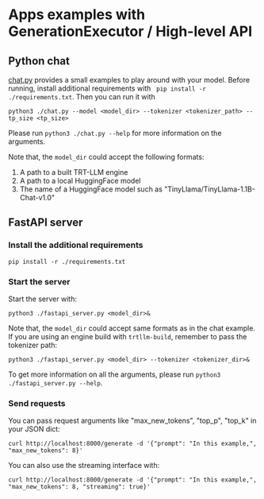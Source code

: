 # Apps examples with GenerationExecutor / High-level API

## Python chat

[chat.py](./chat.py) provides a small examples to play around with your model. Before running, install additional requirements with ` pip install -r ./requirements.txt`. Then you can run it with

```
python3 ./chat.py --model <model_dir> --tokenizer <tokenizer_path> --tp_size <tp_size>
```

Please run `python3 ./chat.py --help` for more information on the arguments.

Note that, the `model_dir` could accept the following formats:

1. A path to a built TRT-LLM engine
2. A path to a local HuggingFace model
3. The name of a HuggingFace model such as "TinyLlama/TinyLlama-1.1B-Chat-v1.0"

## FastAPI server

### Install the additional requirements

```
pip install -r ./requirements.txt
```

### Start the server

Start the server with:

```
python3 ./fastapi_server.py <model_dir>&
```

Note that, the `model_dir` could accept same formats as in the chat example. If you are using an engine build with `trtllm-build`, remember to pass the tokenizer path:

```
python3 ./fastapi_server.py <model_dir> --tokenizer <tokenizer_dir>&
```

To get more information on all the arguments, please run `python3 ./fastapi_server.py --help`.

### Send requests

You can pass request arguments like "max_new_tokens", "top_p", "top_k" in your JSON dict:
```
curl http://localhost:8000/generate -d '{"prompt": "In this example,", "max_new_tokens": 8}'
```

You can also use the streaming interface with:
```
curl http://localhost:8000/generate -d '{"prompt": "In this example,", "max_new_tokens": 8, "streaming": true}'
```
